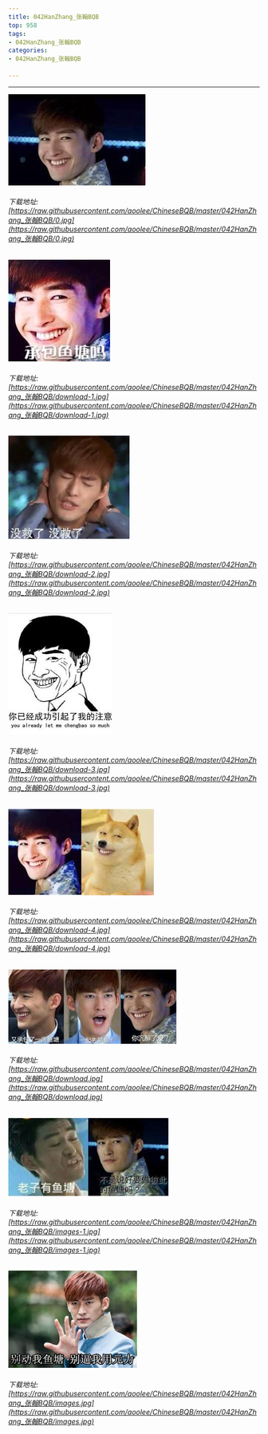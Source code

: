 ```yaml
---
title: 042HanZhang_张翰BQB
top: 958
tags:
- 042HanZhang_张翰BQB
categories:
- 042HanZhang_张翰BQB

---
```


------

<!-- more -->

![](https://raw.githubusercontent.com/aoolee/ChineseBQB/master/042HanZhang_张翰BQB/0.jpg)
###### 下载地址:[https://raw.githubusercontent.com/aoolee/ChineseBQB/master/042HanZhang_张翰BQB/0.jpg](https://raw.githubusercontent.com/aoolee/ChineseBQB/master/042HanZhang_张翰BQB/0.jpg)

![](https://raw.githubusercontent.com/aoolee/ChineseBQB/master/042HanZhang_张翰BQB/download-1.jpg)
###### 下载地址:[https://raw.githubusercontent.com/aoolee/ChineseBQB/master/042HanZhang_张翰BQB/download-1.jpg](https://raw.githubusercontent.com/aoolee/ChineseBQB/master/042HanZhang_张翰BQB/download-1.jpg)

![](https://raw.githubusercontent.com/aoolee/ChineseBQB/master/042HanZhang_张翰BQB/download-2.jpg)
###### 下载地址:[https://raw.githubusercontent.com/aoolee/ChineseBQB/master/042HanZhang_张翰BQB/download-2.jpg](https://raw.githubusercontent.com/aoolee/ChineseBQB/master/042HanZhang_张翰BQB/download-2.jpg)

![](https://raw.githubusercontent.com/aoolee/ChineseBQB/master/042HanZhang_张翰BQB/download-3.jpg)
###### 下载地址:[https://raw.githubusercontent.com/aoolee/ChineseBQB/master/042HanZhang_张翰BQB/download-3.jpg](https://raw.githubusercontent.com/aoolee/ChineseBQB/master/042HanZhang_张翰BQB/download-3.jpg)

![](https://raw.githubusercontent.com/aoolee/ChineseBQB/master/042HanZhang_张翰BQB/download-4.jpg)
###### 下载地址:[https://raw.githubusercontent.com/aoolee/ChineseBQB/master/042HanZhang_张翰BQB/download-4.jpg](https://raw.githubusercontent.com/aoolee/ChineseBQB/master/042HanZhang_张翰BQB/download-4.jpg)

![](https://raw.githubusercontent.com/aoolee/ChineseBQB/master/042HanZhang_张翰BQB/download.jpg)
###### 下载地址:[https://raw.githubusercontent.com/aoolee/ChineseBQB/master/042HanZhang_张翰BQB/download.jpg](https://raw.githubusercontent.com/aoolee/ChineseBQB/master/042HanZhang_张翰BQB/download.jpg)

![](https://raw.githubusercontent.com/aoolee/ChineseBQB/master/042HanZhang_张翰BQB/images-1.jpg)
###### 下载地址:[https://raw.githubusercontent.com/aoolee/ChineseBQB/master/042HanZhang_张翰BQB/images-1.jpg](https://raw.githubusercontent.com/aoolee/ChineseBQB/master/042HanZhang_张翰BQB/images-1.jpg)

![](https://raw.githubusercontent.com/aoolee/ChineseBQB/master/042HanZhang_张翰BQB/images.jpg)
###### 下载地址:[https://raw.githubusercontent.com/aoolee/ChineseBQB/master/042HanZhang_张翰BQB/images.jpg](https://raw.githubusercontent.com/aoolee/ChineseBQB/master/042HanZhang_张翰BQB/images.jpg)

